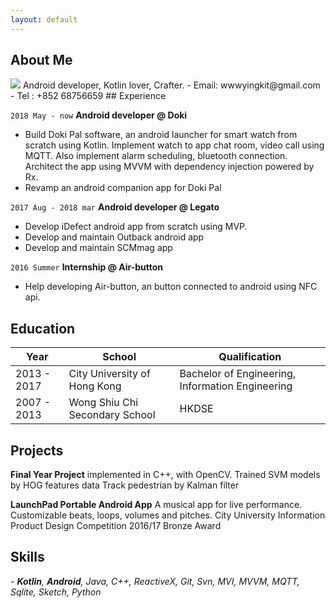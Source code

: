 ```yaml
---
layout: default
---
```


## About Me 

<img class="profile-picture" src="sherlock.jpg">
Android developer, Kotlin lover, Crafter.
- Email: wwwyingkit@gmail.com  
- Tel  : +852 68756659
## Experience

`2018 May - now`
__Android developer @ Doki__
- Build Doki Pal software, an android launcher for smart watch from scratch using Kotlin. Implement watch to app chat room, video call using MQTT. Also implement alarm scheduling, bluetooth connection. Architect the app using MVVM with dependency injection powered by Rx.
- Revamp an android companion app for Doki Pal

`2017 Aug - 2018 mar`
__Android developer @ Legato__
- Develop iDefect android app from scratch using MVP.
- Develop and maintain Outback android app
- Develop and maintain SCMmag app

`2016 Summer`
__Internship @ Air-button__
- Help developing Air-button, an button connected to android using NFC api.

## Education

Year | School | Qualification 
-----|-------|------
2013 - 2017 | City University of Hong Kong | Bachelor of Engineering, Information Engineering
2007 - 2013 | Wong Shiu Chi Secondary School | HKDSE

## Projects
__Final Year Project__ implemented in C++, with OpenCV. Trained SVM models by HOG features data
Track pedestrian by Kalman filter

__LaunchPad Portable Android App__ A musical app for live performance. Customizable beats, loops, volumes and pitches. City University Information Product Design Competition 2016/17 Bronze Award

## Skills
*- __Kotlin__, __Android__, Java, C++, ReactiveX, Git, Svn, MVI, MVVM, MQTT, Sqlite, Sketch, Python*